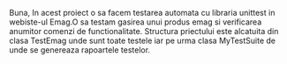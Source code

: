  Buna,
In acest proiect o sa facem testarea automata cu libraria unittest in webiste-ul Emag.O sa testam gasirea unui produs emag si verificarea anumitor comenzi de functionalitate. Structura priectului este alcatuita din clasa TestEmag unde sunt toate testele iar pe urma clasa MyTestSuite de unde se genereaza rapoartele testelor.
